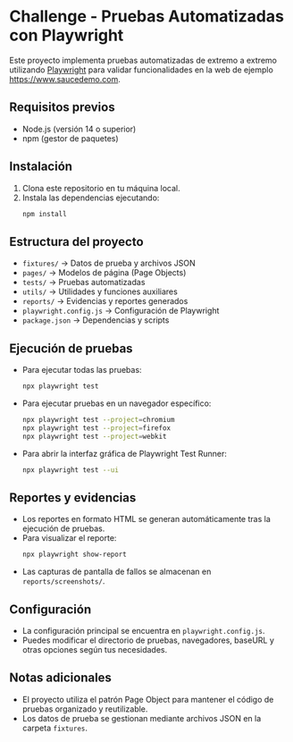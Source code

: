 # Challenge - Pruebas Automatizadas con Playwright

Este proyecto implementa pruebas automatizadas de extremo a extremo utilizando [Playwright](https://playwright.dev/) para validar funcionalidades en la web de ejemplo https://www.saucedemo.com.

## Requisitos previos

- Node.js (versión 14 o superior)
- npm (gestor de paquetes)

## Instalación

1. Clona este repositorio en tu máquina local.
2. Instala las dependencias ejecutando:
   ```bash
   npm install
   ```

## Estructura del proyecto

- `fixtures/` → Datos de prueba y archivos JSON
- `pages/` → Modelos de página (Page Objects)
- `tests/` → Pruebas automatizadas
- `utils/` → Utilidades y funciones auxiliares
- `reports/` → Evidencias y reportes generados
- `playwright.config.js` → Configuración de Playwright
- `package.json` → Dependencias y scripts

## Ejecución de pruebas

- Para ejecutar todas las pruebas:
  ```bash
  npx playwright test
  ```
- Para ejecutar pruebas en un navegador específico:
  ```bash
  npx playwright test --project=chromium
  npx playwright test --project=firefox
  npx playwright test --project=webkit
  ```
- Para abrir la interfaz gráfica de Playwright Test Runner:
  ```bash
  npx playwright test --ui
  ```

## Reportes y evidencias

- Los reportes en formato HTML se generan automáticamente tras la ejecución de pruebas.
- Para visualizar el reporte:
  ```bash
  npx playwright show-report
  ```
- Las capturas de pantalla de fallos se almacenan en `reports/screenshots/`.

## Configuración

- La configuración principal se encuentra en `playwright.config.js`.
- Puedes modificar el directorio de pruebas, navegadores, baseURL y otras opciones según tus necesidades.

## Notas adicionales

- El proyecto utiliza el patrón Page Object para mantener el código de pruebas organizado y reutilizable.
- Los datos de prueba se gestionan mediante archivos JSON en la carpeta `fixtures`.
